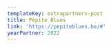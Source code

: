 ```yaml
---
templateKey: extrapartners-post
title: Pépite Blues
link: 'https://pepiteblues.be/#'
yearPartner: 2022
---
```


